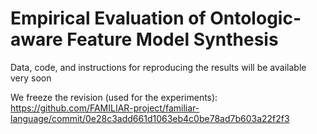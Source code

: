 # Empirical Evaluation of Ontologic-aware Feature Model Synthesis 

Data, code, and instructions for reproducing the results will be available very soon

We freeze the revision (used for the experiments):
https://github.com/FAMILIAR-project/familiar-language/commit/0e28c3add661d1063eb4c0be78ad7b603a22f2f3 
